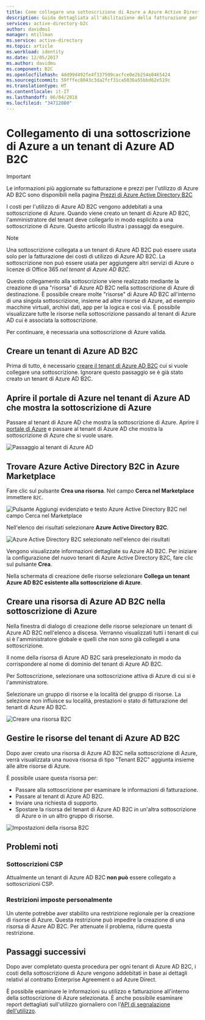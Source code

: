 ```yaml
---
title: Come collegare una sottoscrizione di Azure a Azure Active Directory B2C | Microsoft Docs
description: Guida dettagliata all'abilitazione della fatturazione per tenant Azure AD B2C in una sottoscrizione di Azure.
services: active-directory-b2c
author: davidmu1
manager: mtillman
ms.service: active-directory
ms.topic: article
ms.workload: identity
ms.date: 12/05/2017
ms.author: davidmu
ms.component: B2C
ms.openlocfilehash: 4dd99d492fe4f337509cacfce0e2b254e8465424
ms.sourcegitcommit: 59fffec8043c3da2fcf31ca5036a55bbd62e519c
ms.translationtype: HT
ms.contentlocale: it-IT
ms.lasthandoff: 06/04/2018
ms.locfileid: "34712080"
---
```

# <a name="linking-an-azure-subscription-to-an-azure-ad-b2c-tenant"></a>Collegamento di una sottoscrizione di Azure a un tenant di Azure AD B2C

> [!IMPORTANT]
> Le informazioni più aggiornate su fatturazione e prezzi per l'utilizzo di Azure AD B2C sono disponibili nella pagina [Prezzi di Azure Active Directory B2C](https://azure.microsoft.com/pricing/details/active-directory-b2c/)

I costi per l'utilizzo di Azure AD B2C vengono addebitati a una sottoscrizione di Azure. Quando viene creato un tenant di Azure AD B2C, l'amministratore del tenant deve collegarlo in modo esplicito a una sottoscrizione di Azure. Questo articolo illustra i passaggi da eseguire.

> [!NOTE]
> Una sottoscrizione collegata a un tenant di Azure AD B2C può essere usata solo per la fatturazione dei costi di utilizzo di Azure AD B2C. La sottoscrizione non può essere usata per aggiungere altri servizi di Azure o licenze di Office 365 *nel tenant di Azure AD B2C*.

 Questo collegamento alla sottoscrizione viene realizzato mediante la creazione di una "risorsa" di Azure AD B2C nella sottoscrizione di Azure di destinazione. È possibile creare molte "risorse" di Azure AD B2C all'interno di una singola sottoscrizione, insieme ad altre risorse di Azure, ad esempio macchine virtuali, archivi dati, app per la logica e così via. È possibile visualizzare tutte le risorse nella sottoscrizione passando al tenant di Azure AD cui è associata la sottoscrizione.

Per continuare, è necessaria una sottoscrizione di Azure valida.

## <a name="create-an-azure-ad-b2c-tenant"></a>Creare un tenant di Azure AD B2C

Prima di tutto, è necessario [creare il tenant di Azure AD B2C](active-directory-b2c-get-started.md) cui si vuole collegare una sottoscrizione. Ignorare questo passaggio se è già stato creato un tenant di Azure AD B2C.

## <a name="open-azure-portal-in-the-azure-ad-tenant-that-shows-your-azure-subscription"></a>Aprire il portale di Azure nel tenant di Azure AD che mostra la sottoscrizione di Azure

Passare al tenant di Azure AD che mostra la sottoscrizione di Azure. Aprire il [portale di Azure](https://portal.azure.com) e passare al tenant di Azure AD che mostra la sottoscrizione di Azure che si vuole usare.

![Passaggio al tenant di Azure AD](./media/active-directory-b2c-how-to-enable-billing/SelectAzureADTenant.png)

## <a name="find-azure-ad-b2c-in-the-azure-marketplace"></a>Trovare Azure Active Directory B2C in Azure Marketplace

Fare clic sul pulsante **Crea una risorsa**. Nel campo **Cerca nel Marketplace** immettere `B2C`.

![Pulsante Aggiungi evidenziato e testo Azure Active Directory B2C nel campo Cerca nel Marketplace](../../includes/media/active-directory-b2c-create-tenant/find-azure-ad-b2c.png)

Nell'elenco dei risultati selezionare **Azure Active Directory B2C**.

![Azure Active Directory B2C selezionato nell'elenco dei risultati](../../includes/media/active-directory-b2c-create-tenant/find-azure-ad-b2c-result.png)

Vengono visualizzate informazioni dettagliate su Azure AD B2C. Per iniziare la configurazione del nuovo tenant di Azure Active Directory B2C, fare clic sul pulsante **Crea**.

Nella schermata di creazione delle risorse selezionare **Collega un tenant Azure AD B2C esistente alla sottoscrizione di Azure**.

## <a name="create-an-azure-ad-b2c-resource-within-the-azure-subscription"></a>Creare una risorsa di Azure AD B2C nella sottoscrizione di Azure

Nella finestra di dialogo di creazione delle risorse selezionare un tenant di Azure AD B2C nell'elenco a discesa. Verranno visualizzati tutti i tenant di cui si è l'amministratore globale e quelli che non sono già collegati a una sottoscrizione.

Il nome della risorsa di Azure AD B2C sarà preselezionato in modo da corrispondere al nome di dominio del tenant di Azure AD B2C.

Per Sottoscrizione, selezionare una sottoscrizione attiva di Azure di cui si è l'amministratore.

Selezionare un gruppo di risorse e la località del gruppo di risorse. La selezione non influisce su località, prestazioni o stato di fatturazione del tenant di Azure AD B2C.

![Creare una risorsa B2C](./media/active-directory-b2c-how-to-enable-billing/createresourceb2c.png)

## <a name="manage-your-azure-ad-b2c-tenant-resources"></a>Gestire le risorse del tenant di Azure AD B2C

Dopo aver creato una risorsa di Azure AD B2C nella sottoscrizione di Azure, verrà visualizzata una nuova risorsa di tipo "Tenant B2C" aggiunta insieme alle altre risorse di Azure.

È possibile usare questa risorsa per:

- Passare alla sottoscrizione per esaminare le informazioni di fatturazione.
- Passare al tenant di Azure AD B2C.
- Inviare una richiesta di supporto.
- Spostare la risorsa del tenant di Azure AD B2C in un'altra sottoscrizione di Azure o in un altro gruppo di risorse.

![Impostazioni della risorsa B2C](./media/active-directory-b2c-how-to-enable-billing/b2cresourcesettings.png)

## <a name="known-issues"></a>Problemi noti

### <a name="csp-subscriptions"></a>Sottoscrizioni CSP

Attualmente un tenant di Azure AD B2C **non può** essere collegato a sottoscrizioni CSP.

### <a name="self-imposed-restrictions"></a>Restrizioni imposte personalmente

Un utente potrebbe aver stabilito una restrizione regionale per la creazione di risorse di Azure. Questa restrizione può impedire la creazione di una risorsa di Azure AD B2C. Per attenuate il problema, ridurre questa restrizione.

## <a name="next-steps"></a>Passaggi successivi

Dopo aver completato questa procedura per ogni tenant di Azure AD B2C, i costi della sottoscrizione di Azure vengono addebitati in base ai dettagli relativi al contratto Enterprise Agreement o ad Azure Direct.

È possibile esaminare le informazioni su utilizzo e fatturazione all'interno della sottoscrizione di Azure selezionata. È anche possibile esaminare report dettagliati sull'utilizzo giornaliero con l'[API di segnalazione dell'utilizzo](active-directory-b2c-reference-usage-reporting-api.md).
